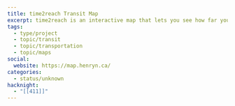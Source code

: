 ```yaml
---
title: time2reach Transit Map
excerpt: time2reach is an interactive map that lets you see how far you can go just using public transit.
tags:
  - type/project
  - topic/transit
  - topic/transportation
  - topic/maps
social:
  website: https://map.henryn.ca/
categories:
  - status/unknown
hacknight:
  - "[[411]]"
---
```

